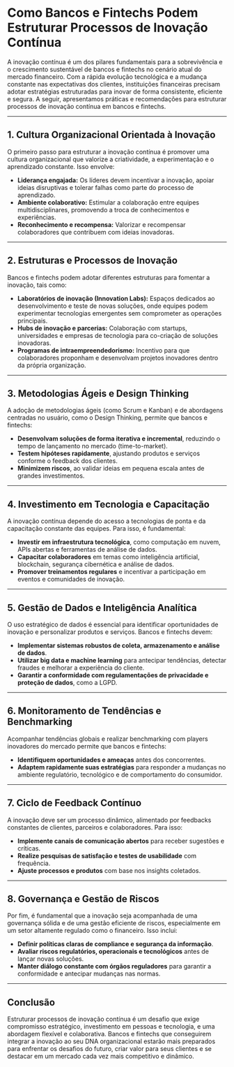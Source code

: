# Como Bancos e Fintechs Podem Estruturar Processos de Inovação Contínua

A inovação contínua é um dos pilares fundamentais para a sobrevivência e o crescimento sustentável de bancos e fintechs no cenário atual do mercado financeiro. Com a rápida evolução tecnológica e a mudança constante nas expectativas dos clientes, instituições financeiras precisam adotar estratégias estruturadas para inovar de forma consistente, eficiente e segura. A seguir, apresentamos práticas e recomendações para estruturar processos de inovação contínua em bancos e fintechs.

---

## 1. **Cultura Organizacional Orientada à Inovação**

O primeiro passo para estruturar a inovação contínua é promover uma cultura organizacional que valorize a criatividade, a experimentação e o aprendizado constante. Isso envolve:

- **Liderança engajada:** Os líderes devem incentivar a inovação, apoiar ideias disruptivas e tolerar falhas como parte do processo de aprendizado.
- **Ambiente colaborativo:** Estimular a colaboração entre equipes multidisciplinares, promovendo a troca de conhecimentos e experiências.
- **Reconhecimento e recompensa:** Valorizar e recompensar colaboradores que contribuem com ideias inovadoras.

---

## 2. **Estruturas e Processos de Inovação**

Bancos e fintechs podem adotar diferentes estruturas para fomentar a inovação, tais como:

- **Laboratórios de inovação (Innovation Labs):** Espaços dedicados ao desenvolvimento e teste de novas soluções, onde equipes podem experimentar tecnologias emergentes sem comprometer as operações principais.
- **Hubs de inovação e parcerias:** Colaboração com startups, universidades e empresas de tecnologia para co-criação de soluções inovadoras.
- **Programas de intraempreendedorismo:** Incentivo para que colaboradores proponham e desenvolvam projetos inovadores dentro da própria organização.

---

## 3. **Metodologias Ágeis e Design Thinking**

A adoção de metodologias ágeis (como Scrum e Kanban) e de abordagens centradas no usuário, como o Design Thinking, permite que bancos e fintechs:

- **Desenvolvam soluções de forma iterativa e incremental**, reduzindo o tempo de lançamento no mercado (time-to-market).
- **Testem hipóteses rapidamente**, ajustando produtos e serviços conforme o feedback dos clientes.
- **Minimizem riscos**, ao validar ideias em pequena escala antes de grandes investimentos.

---

## 4. **Investimento em Tecnologia e Capacitação**

A inovação contínua depende do acesso a tecnologias de ponta e da capacitação constante das equipes. Para isso, é fundamental:

- **Investir em infraestrutura tecnológica**, como computação em nuvem, APIs abertas e ferramentas de análise de dados.
- **Capacitar colaboradores** em temas como inteligência artificial, blockchain, segurança cibernética e análise de dados.
- **Promover treinamentos regulares** e incentivar a participação em eventos e comunidades de inovação.

---

## 5. **Gestão de Dados e Inteligência Analítica**

O uso estratégico de dados é essencial para identificar oportunidades de inovação e personalizar produtos e serviços. Bancos e fintechs devem:

- **Implementar sistemas robustos de coleta, armazenamento e análise de dados**.
- **Utilizar big data e machine learning** para antecipar tendências, detectar fraudes e melhorar a experiência do cliente.
- **Garantir a conformidade com regulamentações de privacidade e proteção de dados**, como a LGPD.

---

## 6. **Monitoramento de Tendências e Benchmarking**

Acompanhar tendências globais e realizar benchmarking com players inovadores do mercado permite que bancos e fintechs:

- **Identifiquem oportunidades e ameaças** antes dos concorrentes.
- **Adaptem rapidamente suas estratégias** para responder a mudanças no ambiente regulatório, tecnológico e de comportamento do consumidor.

---

## 7. **Ciclo de Feedback Contínuo**

A inovação deve ser um processo dinâmico, alimentado por feedbacks constantes de clientes, parceiros e colaboradores. Para isso:

- **Implemente canais de comunicação abertos** para receber sugestões e críticas.
- **Realize pesquisas de satisfação e testes de usabilidade** com frequência.
- **Ajuste processos e produtos** com base nos insights coletados.

---

## 8. **Governança e Gestão de Riscos**

Por fim, é fundamental que a inovação seja acompanhada de uma governança sólida e de uma gestão eficiente de riscos, especialmente em um setor altamente regulado como o financeiro. Isso inclui:

- **Definir políticas claras de compliance e segurança da informação**.
- **Avaliar riscos regulatórios, operacionais e tecnológicos** antes de lançar novas soluções.
- **Manter diálogo constante com órgãos reguladores** para garantir a conformidade e antecipar mudanças nas normas.

---

## **Conclusão**

Estruturar processos de inovação contínua é um desafio que exige compromisso estratégico, investimento em pessoas e tecnologia, e uma abordagem flexível e colaborativa. Bancos e fintechs que conseguirem integrar a inovação ao seu DNA organizacional estarão mais preparados para enfrentar os desafios do futuro, criar valor para seus clientes e se destacar em um mercado cada vez mais competitivo e dinâmico.